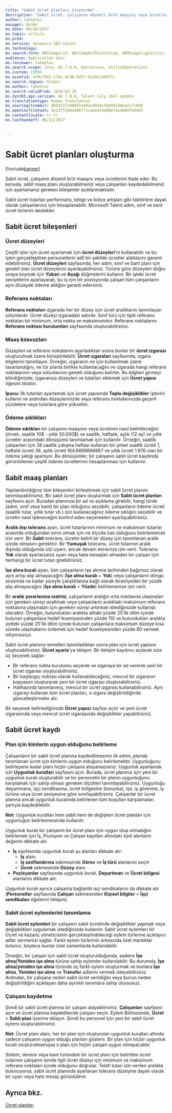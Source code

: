 ```yaml
---
title: "Sabit ücret planları oluşturma"
description: "Sabit ücret, çalışanın düzenli brüt maaşını veya ücretlerini ifade eder. Bu makalede, sabit maaş planı oluşturabilmeniz veya çalışanları kaydedebilmeniz için ayarlamanız gereken bileşenler açıklanmaktadır."
author: twheeloc
manager: AnnBe
ms.date: 06/20/2017
ms.topic: article
ms.prod: 
ms.service: dynamics-365-talent
ms.technology: 
ms.search.form: HRCCompGrid, HRCCompRefPointSetup, HRMCompEligibility, HRMCompEvent, HRMFixedCompPlanTable
audience: Application User
ms.reviewer: twheeloc
ms.search.scope: Core, AX 7.0.0, Operations, UnifiedOperations
ms.custom: 15991
ms.assetid: ef8cf992-176c-4c98-9dff-6510e1eb9f1c
ms.search.region: Global
ms.author: twheeloc
ms.search.validFrom: 2016-02-28
ms.dyn365.ops.version: AX 7.0.0, Talent July 2017 update
ms.translationtype: Human Translation
ms.sourcegitcommit: 869151f2486b7a481e4694cfb6992d0ee2cfc008
ms.openlocfilehash: 92237f2dda486f71cabe414e88e7ee4b69fb4485
ms.contentlocale: tr-tr
ms.lasthandoff: 06/13/2017


---
```


# <a name="create-fixed-compensation-plans"></a>Sabit ücret planları oluşturma

[!include[banner](includes/banner.md)]


Sabit ücret, çalışanın düzenli brüt maaşını veya ücretlerini ifade eder. Bu konuda, sabit maaş planı oluşturabilmeniz veya çalışanları kaydedebilmeniz için ayarlamanız gereken bileşenler açıklanmaktadır.

Sabit ücret tutarları performans, bölge ve bütçe artışları gibi faktörlere dayalı olarak çalışanlarınız için hesaplanabilir. Microsoft Talent adım, sınıf ve bant ücret türlerini destekler.

## <a name="fixed-compensation-components"></a>Sabit ücret bileşenleri
### <a name="compensation-levels"></a>Ücret düzeyleri

Çeşitli işler için ücret ayarlamak için **ücret düzeyleri**'ni kullanabilir ve bu işleri gerçekleştiren personellerin adil bir şekilde ücretler aldıklarını garanti edebilirsiniz. **Ücret düzeyleri** sayfasında, her adım, sınıf ve bant planı için gerekli olan ücret düzeylerini ayarlayabilirsiniz. Türüne göre düzeyleri doğru sıraya koymak için **Yukarı** ve **Aşağı** düğmelerini kullanın. Bir işteki ücret seviyelerini ayarlayarak, bu iş için bir pozisyonda çalışan tüm çalışanların aynı düzeyde ödeme aldığını garanti edersiniz.

### <a name="reference-points"></a>Referans noktaları

**Referans noktaları** ızgarada her bir düzey için ücret aralıklarını tanımlayan sütunlardır. Ücret düzeyi ızgaradaki satırdır. Sınıf türü için tipik referans noktaları bir minimum, orta nokta ve maksimumdur. Referans noktalarını **Referans noktası kurulumları** sayfasında oluşturabilirsiniz.

### <a name="compensation-grids"></a>Maaş kılavuzları

Düzeyleri ve referans noktalarını ayarladıktan sonra bunlar bir **ücret ızgarası** oluşturulmak üzere birleştirilebilir. **Ücret ızgaraları** sayfasında, ızgara bilgilerini tanımlayın. Örneğin, ızgaranın ne için kullanılmak üzere tasarlandığını, ne tür planla birlikte kullanılacağını ve ızgarada hangi referans noktalarının veya sütunlarının gerekli olduğunu belirtin. Bu bilgileri girmeyi bitirdiğinizde, ızgaranıza düzeyleri ve tutarları eklemek için **Ücret yapısı** öğesini tıklatın. 

**İpucu:** İlk tutarları ayarlamak için ücret yapısında **Toplu değişiklikler** işlevini kullanın ve ardından düzeylerinizde veya referans noktalarınızda geçerli yüzdelere veya tutarlara göre yükseltin.

### <a name="pay-frequencies"></a>Ödeme sıklıkları

**Ödeme sıklıkları** bir çalışanın maaşının veya ücretinin nasıl belirtileceğini (örnek, saatlik 10$ - yıllık 50.000$) ve saatlik, haftalık, aylık (12 ay) ve yıllık ücretler arasındaki dönüşümü tanımlamak için kullanılır. Örneğin, saatlik çalışanları için 38 saatlik çalışma haftası kullanan bir şirket saatlik ücreti 1, haftalık ücreti 38, aylık ücreti 164.6666666667 ve yıllık ücreti 1.976 olan bir ödeme sıklığı ayarlıyor. Bu dönüşümler, bir çalışanın sabit ücret kaydında görüntülenen çeşitli ödeme ücretlerinin hesaplanması için kullanılır.

## <a name="fixed-compensation-plans"></a>Sabit maaş planları
Yapılandırıldığınız tüm bileşenleri birleştirmek için sabit ücret planını tanımlayabilirsiniz. Bir sabit ücret planı oluşturmak için **Sabit ücret planları** sayfasını açın. Buradan planınıza bir ad ve açıklama girebilir, hangi türde (adım, sınıf veya bant) bir plan olduğunu seçebilir, çalışanların ödeme ücreti (saatlik tutar, yıllık tutar vb.) için kullanacağınız ödeme sıklığını seçebilir ve ücretin nasıl işleneceğini kontrol eden seçenekleri ayarlayabilirsiniz. 

**Aralık dışı tolerans** ayarı, ücret tutarlarının minimum ve maksimum tutarlar arasında olduğundan emin olmak için ne ölçüde katı olduğunu belirlemenize izin verir. Bir **Sabit** tolerans, ücretin belirli bir düzey için tanımlanan aralık içinde olmasını gerektirir. Bir **Yumuşak** toleransı, ücret tutarının aralık dışında olduğunda sizi uyarır, ancak devam etmenize izin verir. Toleransı **Yok** olarak ayarlarsanız uyarı veya hata mesajları almadan bir çalışan için herhangi bir ücret tutarı girebilirsiniz. 

**İşe alma kuralı** ayarı, tüm çalışanların işe alınma tarihinden bağımsız olarak aynı artışı alıp almayacağını (**İşe alma kuralı** = **Yok**) veya çalışanların döngü sırasında ne kadar süreyle çalıştıklarına bağlı olarak ikramiyeden bir yüzde alıp almayacağını (**İşe alma kuralı** = **Yüzde**) belirlemenize izin verir. 

Bir **aralık yararlanma matrisi**, çalışanların aralığın orta noktasına ulaşmaları için gereken süreyi azaltmak veya çalışanların aralıktaki maksimum referans noktasına ulaşmaları için gereken süreyi artırmak istediğinizde kullanışlı olacaktır. Örneğin, bulundukları aralıkta alttaki yüzde 25'lik dilim içinde bulunan çalışanlara hedef ikramiyesinden yüzde 110 ve bulundukları aralıkta üstteki yüzde 25'lik dilim içinde bulunan çalışanlara maksimum düzeye kısa sürede ulaşmalarını önlemek için hedef ikramiyesinden yüzde 80 vermek istiyorsunuz. 

Sabit ücret planının temelleri tanımladıktan sonra plan için ücret yapısını oluşturabilirsiniz. **Ücret ayarla**'ya tıklayın. Bir iletişim kaydırıcı açılarak size üç seçenek sağlar:

-   Bir referans nokta kurulumu seçerek ve ızgaraya bir ad vererek yeni bir ücret ızgarası oluşturabilirsiniz.
-   Bir başlangıç noktası olarak kullanabileceğiniz, mevcut bir ızgaranın kopyasını oluşturarak yeni bir ücret ızgarası oluşturabilirsiniz.
-   Halihazırda tanımlanmış, mevcut bir ücret ızgarası kullanabilirsiniz. Aynı ızgarayı kullanan tüm ücret planları, o ızgara değiştirildiğinde güncelleştirmeler alır.

Bir seçenek belirlediğinizde **Ücret yapısı** sayfası açılır ve yeni ücret ızgarasında veya mevcut ücret ızgarasında değişiklikler yapabilirsiniz.

## <a name="fixed-compensation-enrollment"></a>Sabit ücret kaydı
### <a name="determine-who-is-eligible-for-the-plan"></a>Plan için kimlerin uygun olduğunu belirleme

Çalışanların bir sabit ücret planına kaydedilmesinin ilk adımı, planda tanımlanan ücret için kimlerin uygun olduğunu belirlemektir. Uygunluğunu belirleyene kadar planı hiçbir çalışana atayamazsınız. Uygunluk ayarlamak için **Uygunluk kuralları** sayfasını açın. Burada, ücret planınız için yeni bir uygunluk kuralı oluşturabilir ve bir personelin bir planın uygunluğunu karşılamak için sahip olması gereken ölçütleri tanımlayabilirsiniz. Uygunluğu departmana, işçi sendikasına, ücret bölgesine (konuma), işe, iş görevine, iş türüne veya ücret seviyesine göre sınırlayabilirsiniz. Çalışanlar bir ücret planına ancak uygunluk kuralında belirlenen tüm koşulları karşılamaları şartıyla kaydedilebilir. 

**Not:** Uygunluk kuralları hem sabit hem de değişken ücret planları için uygunluğun belirlenmesinde kullanılır. 

Uygunluk kuralı bir çalışanın bir ücret planı için uygun olup olmadığını belirlemek için İş, Pozisyon ve Çalışan kayıtları altındaki özel alanların değerini dikkate alır.

-   **İş** sayfasında uygunluk kuralı şu alanları dikkate alır:
    -   **İş** alanı
    -   **İş sınıflandırma** sekmesinde **Görev** ve **İş türü** alanlarını seçin
    -   **Ücret** sekmesinde **Düzey** alanı
-   **Pozisyonlar** sayfasında uygunluk kuralı, **Departman** ve **Ücret bölgesi** alanlarını dikkate alır.

Uygunluk kuralı ayrıca çalışanla bağlantılı işçi sendikalarını da dikkate alır (**Personeller** sayfasında **Çalışan** sekmesinden **Kişisel bilgiler** &gt; **İşçi sendikaları** öğelerini tıklayın).

### <a name="define-fixed-compensation-actions"></a>Sabit ücret eylemlerini tanımlama

**Sabit ücret eylemleri** bir çalışanın sabit ücretinde değişiklikler yapmak veya değişiklikleri uygulamak istediğinizde kullanılır. Sabit ücret eylemleri bir Ücret ve kazanç yöneticisinin gerçekleştirebileceği eylem türlerine açıklayıcı adlar vermenizi sağlar. Farklı eylem türlerinin arkasında özel mantıklar bulunur, böylece bunlar özel zamanlarda kullanılabilir. 

Örneğin, bir çalışan için sabit ücret oluşturulduğunda, sadece **İşe alma/Yeniden işe alma** türüne sahip eylemler kullanılabilir. Bu durumda, **İşe alma/yeniden işe alma** türünde üç farklı eylem oluşturmak ve bunlara **İşe alma**, **Yeniden işe alma** ve **Transfer** adlarını vermek isteyebilirsiniz. Ardından, bir çalışana neden sabit ücret verildiğini veya bunun neden değiştirildiğini açıklayan daha ayrıntılı tanımlara sahip olursunuz.

### <a name="enroll-the-employee"></a>Çalışanı kaydetme

Şimdi bir sabit ücret planına bir çalışan atayabilirsiniz. **Çalışanları** sayfasını açın ve ücret planına kaydedilecek çalışanı seçin. Eylem Bölmesinde, **Ücret** &gt; **Sabit plan** üzerine tıklayın. Şimdi bu personel için yeni bir sabit ücret eylemi oluşturabilirsiniz. 

**Not:** Ücret planı alanı, her bir plan için oluşturulan uygunluk kuralları altında sadece çalışanın uygun olduğu planları gösterir. Bir plan için hiçbir uygunluk kuralı oluşturulmamışsa o plan için hiçbir çalışan uygun olmayacaktır. 

Sistem, derece veya bant türündeki bir ücret planı için belirtilen ücret tutarının çalışanın işinde ilgili ücret düzeyi için minimum ve maksimum referans noktaları içinde olduğunu doğrular. Telafi tutarı izin verilen aralıkta bulunuyorsa, sabit ücret planında ayarlanan tolerans düzeyine dayalı olarak bir uyarı veya hata mesajı görüntülenir.

<a name="see-also"></a>Ayrıca bkz.
--------

[Ücret planları](compensation-plans.md)




